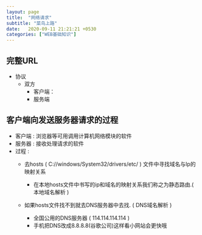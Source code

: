 ```yaml
---
layout: page
title:  "网络请求"
subtitle: "菜鸟上路"
date:   2020-09-11 21:21:21 +0530
categories: ["WEB基础知识"]
---
```


## 完整URL

- 协议
    - 双方
        - 客户端：
        - 服务端

## 客户端向发送服务器请求的过程

- 客户端 : 浏览器等可用调用计算机网络模块的软件
- 服务器 : 接收处理请求的软件
- 过程 : 
  - 去hosts ( C://windows/System32/drivers/etc/ ) 文件中寻找域名与Ip的映射关系
  
    - 在本地hosts文件中书写的ip和域名的映射关系我们称之为静态路由.( 本地域名解析 )
  
  - 如果hosts文件找不到就去DNS服务器中去找. ( DNS域名解析 )
  
    - 全国公用的DNS服务器 ( 114.114.114.114 )
    - 手机把DNS改成8.8.8.8(谷歌公司)这样看小网站会更快哦